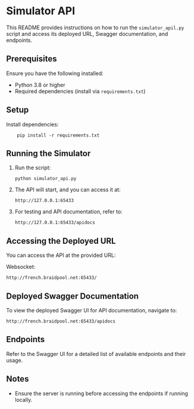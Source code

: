 # Simulator API

This README provides instructions on how to run the `simulator_apil.py` script and access its deployed URL, Swagger documentation, and endpoints.

## Prerequisites

Ensure you have the following installed:

- Python 3.8 or higher
- Required dependencies (install via `requirements.txt`)

## Setup

Install dependencies:

```
    pip install -r requirements.txt
```

## Running the Simulator

1. Run the script:

   ```
   python simulator_api.py
   ```

2. The API will start, and you can access it at:

   ```
   http://127.0.0.1:65433
   ```

3. For testing and API documentation, refer to:
   ```
   http://127.0.0.1:65433/apidocs
   ```

## Accessing the Deployed URL

You can access the API at the provided URL:

Websocket:

```
http://french.braidpool.net:65433/
```

## Deployed Swagger Documentation

To view the deployed Swagger UI for API documentation, navigate to:

```
http://french.braidpool.net:65433/apidocs
```

## Endpoints

Refer to the Swagger UI for a detailed list of available endpoints and their usage.

## Notes

- Ensure the server is running before accessing the endpoints if running locally.

